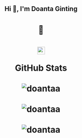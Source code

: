 <h2 align="center">Hi 👋, I'm Doanta Ginting</h2>

<h1 align="center">🌱 <h1/>

<p align="center">
  <a href="https://www.linkedin.com/in/doantaa" target="blank">
    <img align="center" src="https://img.shields.io/badge/-LinkedIn-0077b5?style=for-the-badge&logo=LinkedIn&logoColor=white" alt="LinkedIn" height="25" />
  </a>

  <div align="center"> <b>GitHub Stats</b> </div>
<br />
  <div align="center">
     <img src="https://github-readme-stats.vercel.app/api/top-langs?username=doantaa&show_icons=true&locale=en&layout=compact&theme=react" alt="doantaa" />
  </div>
<br />
  <div align="center">
    <img src="https://github-readme-stats.vercel.app/api?username=doantaa&show_icons=true&locale=en&theme=react" alt="doantaa" />
  </div>
  <br />
  <div align="center">
    <img src="https://github-readme-streak-stats.herokuapp.com/?user=doantaa&theme=react" alt="doantaa" />
  </div>



